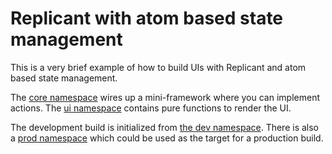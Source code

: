 # Replicant with atom based state management

This is a very brief example of how to build UIs with Replicant and atom based
state management.

The [core namespace](./src/state_atom/core.cljs) wires up a mini-framework where
you can implement actions. The [ui namespace](./src/state_atom/ui.cljc) contains
pure functions to render the UI.

The development build is initialized from [the dev
namespace](./dev/state_atom/dev.cljs). There is also a [prod
namespace](./src/state_atom/prod.cljs) which could be used as the target for a
production build.
